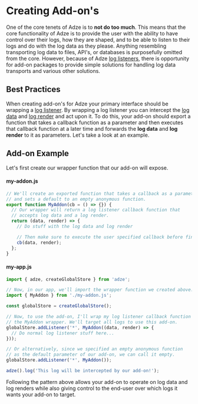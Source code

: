 # Creating Add-on's

One of the core tenets of Adze is to **not do too much**. This means that the core functionality of Adze is to provide the user with the ability to have control over their logs, how they are shaped, and to be able to listen to their logs and do with the log data as they please. Anything resembling transporting log data to files, API's, or databases is purposefully omitted from the core. However, because of Adze [log listeners](../guide/globalstore-concepts.md#listeners), there is opportunity for add-on packages to provide simple solutions for handling log data transports and various other solutions.

## Best Practices

When creating add-on's for Adze your primary interface should be wrapping a [log listener](../guide/globalstore-concepts.md#listeners). By wrapping a log listener you can intercept the [log data](../guide/data.md#label-data-object) and [log render](../guide/data.md#log-render) and act upon it. To do this, your add-on should export a function that takes a callback function as a parameter and then executes that callback function at a later time and forwards the **log data** and **log render** to it as parameters. Let's take a look at an example.

## Add-on Example

Let's first create our wrapper function that our add-on will expose.

#### my-addon.js

```javascript
// We'll create an exported function that takes a callback as a parameter
// and sets a default to an empty anonymous function.
export function MyAddon(cb = () => {}) {
  // Our wrapper will return a log listener callback function that
  // accepts log data and a log render.
  return (data, render) => {
    // Do stuff with the log data and log render

    // Then make sure to execute the user specified callback before finishing.
    cb(data, render);
  };
}
```

#### my-app.js

```javascript
import { adze, createGlobalStore } from 'adze';

// Now, in our app, we'll import the wrapper function we created above.
import { MyAddon } from './my-addon.js';

const globalStore = createGlobalStore();

// Now, to use the add-on, I'll wrap my log listener callback function with
// the MyAddon wrapper. We'll target all logs to use this add-on.
globalStore.addListener('*', MyAddon((data, render) => {
  // Do normal log listener stuff here...
}));

// Or alternatively, since we specified an empty anonymous function 
// as the default parameter of our add-on, we can call it empty.
globalStore.addListener('*', MyAddon());

adze().log('This log will be intercepted by our add-on!');
```

Following the pattern above allows your add-on to operate on log data and log renders while also giving control to the end-user over which logs it wants your add-on to target.